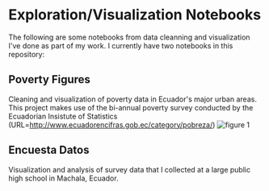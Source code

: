 # Exploration/Visualization Notebooks

The following are some notebooks from data cleanning and visualization I've done as part of my work.
 I currently have two notebooks in this repository:  
 
## Poverty Figures
Cleaning and visualization of poverty data in Ecuador's major urban areas. This project makes use of the bi-annual poverty survey conducted by the Ecuadorian Insistute of Statistics (URL=http://www.ecuadorencifras.gob.ec/category/pobreza/)
![figure 1](http://i68.tinypic.com/1570i3c.jpg)  

## Encuesta Datos
Visualization and analysis of survey data that I collected at a large public high school in Machala, Ecuador.

